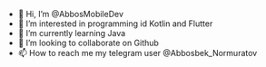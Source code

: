 - 👋 Hi, I’m @AbbosMobileDev
- 👀 I’m interested in programming id Kotlin and Flutter
- 🌱 I’m currently learning Java
- 💞️ I’m looking to collaborate on Github
- 📫 How to reach me my telegram user @Abbosbek_Normuratov

<!---
AbbosMobileDev/AbbosMobileDev is a ✨ special ✨ repository because its `README.md` (this file) appears on your GitHub profile.
You can click the Preview link to take a look at your changes.
--->
